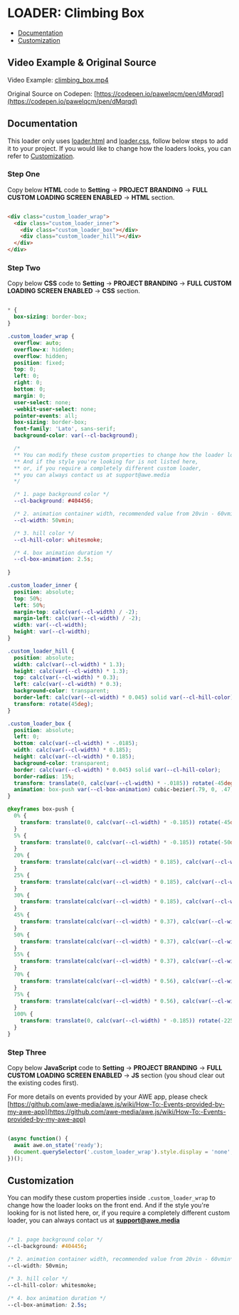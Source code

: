 # LOADER: Climbing Box

- [Documentation](#documentation)
- [Customization](#customization)

## Video Example & Original Source


Video Example: [climbing_box.mp4](climbing_box.mp4)

Original Source on Codepen: [https://codepen.io/pawelqcm/pen/dMqrqd](https://codepen.io/pawelqcm/pen/dMqrqd)


## Documentation

This loader only uses [loader.html](loader.html) and [loader.css](loader.css), follow below steps to add it to your project. If you would like to change how the loaders looks, you can refer to [Customization](#customization).


### Step One

Copy below **HTML** code to **Setting** -> **PROJECT BRANDING** -> **FULL CUSTOM LOADING SCREEN ENABLED** -> **HTML** section.


```html

<div class="custom_loader_wrap">
  <div class="custom_loader_inner">
    <div class="custom_loader_box"></div>
    <div class="custom_loader_hill"></div>
  </div>
</div>


```

### Step Two

Copy below **CSS** code to **Setting** -> **PROJECT BRANDING** -> **FULL CUSTOM LOADING SCREEN ENABLED** -> **CSS** section.

```css

* {
  box-sizing: border-box;
}

.custom_loader_wrap {
  overflow: auto; 
  overflow-x: hidden;
  overflow: hidden;
  position: fixed;
  top: 0;
  left: 0;
  right: 0;
  bottom: 0;
  margin: 0;
  user-select: none;
  -webkit-user-select: none;
  pointer-events: all;
  box-sizing: border-box;
  font-family: 'Lato', sans-serif;
  background-color: var(--cl-background);

  /*
  ** You can modify these custom properties to change how the loader looks on the front end.
  ** And if the style you're looking for is not listed here, 
  ** or, if you require a completely different custom loader,
  ** you can always contact us at support@awe.media
  */

  /* 1. page background color */
  --cl-background: #404456; 

  /* 2. animation container width, recommended value from 20vin - 60vmin*/
  --cl-width: 50vmin; 

  /* 3. hill color */
  --cl-hill-color: whitesmoke; 

  /* 4. box animation duration */
  --cl-box-animation: 2.5s;
  
}

.custom_loader_inner {
  position: absolute;
  top: 50%;
  left: 50%;
  margin-top: calc(var(--cl-width) / -2);
  margin-left: calc(var(--cl-width) / -2);
  width: var(--cl-width);
  height: var(--cl-width);
}

.custom_loader_hill {
  position: absolute;
  width: calc(var(--cl-width) * 1.3);
  height: calc(var(--cl-width) * 1.3);
  top: calc(var(--cl-width) * 0.3);
  left: calc(var(--cl-width) * 0.3);
  background-color: transparent;
  border-left: calc(var(--cl-width) * 0.045) solid var(--cl-hill-color);
  transform: rotate(45deg);
}

.custom_loader_box {
  position: absolute;
  left: 0;
  bottom: calc(var(--cl-width) * -.0185);
  width: calc(var(--cl-width) * 0.185);
  height: calc(var(--cl-width) * 0.185);
  background-color: transparent;
  border: calc(var(--cl-width) * 0.045) solid var(--cl-hill-color);
  border-radius: 15%;
  transform: translate(0, calc(var(--cl-width) * -.0185)) rotate(-45deg);
  animation: box-push var(--cl-box-animation) cubic-bezier(.79, 0, .47, .97) infinite;
}

@keyframes box-push {
  0% {
    transform: translate(0, calc(var(--cl-width) * -0.185)) rotate(-45deg);
  }
  5% {
    transform: translate(0, calc(var(--cl-width) * -0.185)) rotate(-50deg);
  }
  20% {
    transform: translate(calc(var(--cl-width) * 0.185), calc(var(--cl-width) * -0.37)) rotate(47deg);
  }
  25% {
    transform: translate(calc(var(--cl-width) * 0.185), calc(var(--cl-width) * -0.37)) rotate(45deg);
  }
  30% {
    transform: translate(calc(var(--cl-width) * 0.185), calc(var(--cl-width) * -0.37)) rotate(40deg);
  }
  45% {
    transform: translate(calc(var(--cl-width) * 0.37), calc(var(--cl-width) * -0.56)) rotate(137deg);
  }
  50% {
    transform: translate(calc(var(--cl-width) * 0.37), calc(var(--cl-width) * -0.56)) rotate(135deg);
  }
  55% {
    transform: translate(calc(var(--cl-width) * 0.37), calc(var(--cl-width) * -0.56)) rotate(130deg);
  }
  70% {
    transform: translate(calc(var(--cl-width) * 0.56), calc(var(--cl-width) * -0.74)) rotate(217deg);
  }
  75% {
    transform: translate(calc(var(--cl-width) * 0.56), calc(var(--cl-width) * -0.74)) rotate(220deg);
  }
  100% {
    transform: translate(0, calc(var(--cl-width) * -0.185)) rotate(-225deg);
  }
}

```

### Step Three

Copy below **JavaScript** code to **Setting** -> **PROJECT BRANDING** -> **FULL CUSTOM LOADING SCREEN ENABLED** -> **JS** section (you shoud clear out the existing codes first).

For more details on events provided by your AWE app, please check [https://github.com/awe-media/awe.js/wiki/How-To:-Events-provided-by-my-awe-app](https://github.com/awe-media/awe.js/wiki/How-To:-Events-provided-by-my-awe-app)


```javascript

(async function() { 
  await awe.on_state('ready'); 
  document.querySelector('.custom_loader_wrap').style.display = 'none'; 
})();


```

## Customization

You can modify these custom properties inside `.custom_loader_wrap` to change how the loader looks on the front end. And if the style you're looking for is not listed here, or, if you require a completely different custom loader, you can always contact us at **support@awe.media**

```css

/* 1. page background color */
--cl-background: #404456; 

/* 2. animation container width, recommended value from 20vin - 60vmin*/
--cl-width: 50vmin; 

/* 3. hill color */
--cl-hill-color: whitesmoke; 

/* 4. box animation duration */
--cl-box-animation: 2.5s;


```




